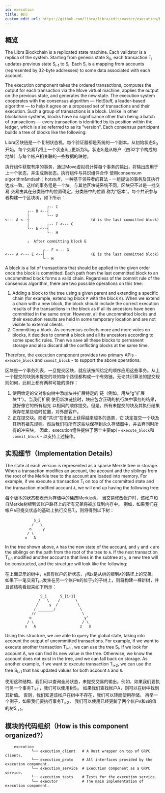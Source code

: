 ```yaml
---
id: execution
title: 执行
custom_edit_url: https://github.com/libra/libra/edit/master/execution/README.md
---
```



## 概览

The Libra Blockchain is a replicated state machine. Each validator is a replica
of the system. Starting from genesis state S<sub>0</sub>, each transaction
T<sub>i</sub> updates previous state S<sub>i-1</sub> to S<sub>i</sub>. Each
S<sub>i</sub> is a mapping from accounts (represented by 32-byte addresses) to
some data associated with each account.

The execution component takes the ordered transactions, computes the output
for each transaction via the Move virtual machine, applies the output on the
previous state, and generates the new state. The execution system cooperates
with the consensus algorithm &mdash; HotStuff, a leader-based algorithm — to
help it agree on a proposed set of transactions and their execution. Such a
group of transactions is a block. Unlike in other blockchain systems, blocks
have no significance other than being a batch of transactions — every
transaction is identified by its position within the ledger, which is also
referred to as its "version". Each consensus participant builds a tree of blocks
like the following:

Libra区块链是一个复制状态机。每个验证器都是系统的一个副本。从初始状态S<sub>0</sub>开始，每个交易T<sub>i</sub>将上一个状态S<sub>i-1</sub>更新为S<sub>i</sub>。状态S<sub>i</sub>是从帐户（由32字节构成的地址）与每个帐户相关联的一些数据的映射。

执行组件获取有序的事务，通过Move虚拟机计算每个事务的输出，将输出应用于上一个状态，并生成新状态。执行组件与共识组件合作
使用consensum algorithm&amp;mdash；hotstuff，一种基于领导者的算法 -
一组提议的事务及其执行达成一致。这样的事务组是一个块。与其他区块链系统不同，区块只不过是一批交易
交易由其在分类账中的位置确定，分类账中的位置
称为“版本”。每个共识参与者构建一个区块树，如下所示：
```
                   ┌-- C
          ┌-- B <--┤
          |        └-- D
<--- A <--┤                            (A is the last committed block)
          |        ┌-- F <--- G
          └-- E <--┤
                   └-- H

          ↓  After committing block E

                 ┌-- F <--- G
<--- A <--- E <--┤                     (E is the last committed block)
                 └-- H
```

A block is a list of transactions that should be applied in the given order once
the block is committed. Each path from the last committed block to an
uncommitted block forms a valid chain. Regardless of the commit rule of the
consensus algorithm, there are two possible operations on this tree:

1. Adding a block to the tree using a given parent and extending a specific
   chain (for example, extending block `F` with the block `G`). When we extend a
   chain with a new block, the block should include the correct execution
   results of the transactions in the block as if all its ancestors have been
   committed in the same order. However, all the uncommitted blocks and their
   execution results are held in some temporary location and are not visible to
   external clients.
2. Committing a block. As consensus collects more and more votes on blocks, it
   decides to commit a block and all its ancestors according to some specific
   rules. Then we save all these blocks to permanent storage and also discard
   all the conflicting blocks at the same time.

Therefore, the execution component provides two primary APIs - `execute_block`
and `commit_block` - to support the above operations.


区块是一个事务列表，一旦提交区块，就应该按照给定的顺序应用这些事务。从上一个提交的块到未提交的块的每个路径都构成一个有效链。无论共识算法的提交规则如何，此树上都有两种可能的操作：

1. 使用给定的父对象向树中添加块并扩展特定的
链（例如，用块“g”扩展块“f”）。当我们扩展
使用新块链接时，块应包含正确的执行块中事务的结果，就好像它的所有祖先
以相同的顺序提交。但是，所有未提交的块及其执行结果保存在某些临时位置，对外部客户。
2. 正在提交块。随着“共识”在街区上获得越来越多的选票，它
决定提交一个块及其所有祖先规则。然后我们将所有这些块保存到永久存储器中，并丢弃同时所有的冲突块。
因此，execution组件提供了两个主要api - `execute_block`和`commit_block` - 以支持上述操作。


## 实现细节（Implementation Details）

The state at each version is represented as a sparse Merkle tree in storage.
When a transaction modifies an account, the account and the siblings from the
root of the Merkle tree to the account are loaded into memory. For example, if
we execute a transaction T<sub>i</sub> on top of the committed state and the
transaction modified account `A`, we will end up having the following tree:

每个版本的状态都表示为存储中的稀疏Merkle树。
当交易修改帐户时，该帐户和自Merkle树根到该账户路径上的所有兄弟将被加载到内存中。
例如，如果我们在帐户`A`已提交状态的基础上执行交易T<sub>i</sub>，则将得到以下树：

```
             S_i
            /   \
           o     y
          / \
         x   A
```

In the tree shown above, `A` has the new state of the account, and `y` and `x`
are the siblings on the path from the root of the tree to `A`. If the next
transaction T<sub>i+1</sub> modified another account `B` that lives in the
subtree at `y`, a new tree will be constructed, and the structure will look
like the following:

在上面显示的树中，`A`具有帐户的新状态，`y`和`x`是从树的根到`A`的路径上的兄弟。如果下一笔交易T<sub>i+1</sub>发生在另一个账户`B`的位于`y`的子树上，则将构建一棵新树，并且该结构看起来如下所示：

```
                S_i      S_{i+1}
               /   \    /       \
              /     y  /         \
             / _______/           \
            //                     \
           o                        y'
          / \                      / \
         x   A                    z   B
```

Using this structure, we are able to query the global state, taking into account
the output of uncommitted transactions. For example, if we want to execute
another transaction T<sub>i+1</sub><sup>'</sup>, we can use the tree
S<sub>i</sub>. If we look for account A, we can find its new value in the tree.
Otherwise, we know the account does not exist in the tree, and we can fall back on
storage. As another example, if we want to execute transaction T<sub>i+2</sub>,
we can use the tree S<sub>i+1</sub> that has updated values for both account `A`
and `B`.

使用这种结构，我们可以查询全局状态，未提交交易的输出。例如，如果我们要执行另一个事务T<sub>i+1</sub><sup>'</sup>，我们可以使用树S<sub>i</sub>。 如果我们查找帐户A，则可以在树中找到其新值。
否则，我们知道该帐户在树中不存在，我们可以转而使用存储。 再举一个例子，如果我们要执行事务T<sub>i+2</sub>，
我们可以使用已经更新了两个帐户`A`和`B`的值的树S<sub>i+1</sub>。

## 模块的代码组织（How is this component organized?）
```
    execution
            └── execution_client   # A Rust wrapper on top of GRPC clients.
            └── execution_proto    # All interfaces provided by the execution component.
            └── execution_service  # Execution component as a GRPC service.
            └── execution_tests    # Tests for the execution service.
            └── executor           # The main implementation of execution component.
```

